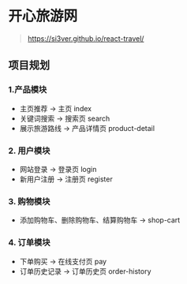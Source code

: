 # 开心旅游网

> https://si3ver.github.io/react-travel/
## 项目规划

### 1.产品模块

- 主页推荐 -> 主页 index
- 关键词搜索 -> 搜索页 search
- 展示旅游路线 -> 产品详情页 product-detail

### 2. 用户模块

- 网站登录 -> 登录页 login
- 新用户注册 -> 注册页 register

### 3. 购物模块

- 添加购物车、删除购物车、结算购物车 -> shop-cart

### 4. 订单模块

- 下单购买 -> 在线支付页 pay
- 订单历史记录 -> 订单历史页 order-history
